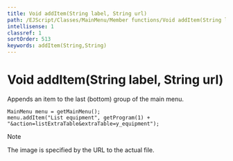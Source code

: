 ```yaml
---
title: Void addItem(String label, String url)
path: /EJScript/Classes/MainMenu/Member functions/Void addItem(String label, String url)
intellisense: 1
classref: 1
sortOrder: 513
keywords: addItem(String,String)
---
```


# Void addItem(String label, String url)

Appends an item to the last (bottom) group of the main menu.

```crmscript
MainMenu menu = getMainMenu();
menu.addItem("List equipment", getProgram(1) + "&action=listExtraTable&extraTable=y_equipment");
```

> [!NOTE]
> The image is specified by the URL to the actual file.
